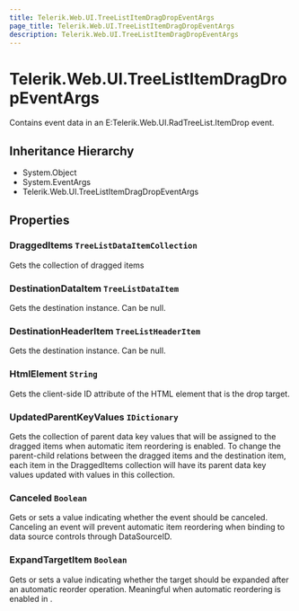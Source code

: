 ```yaml
---
title: Telerik.Web.UI.TreeListItemDragDropEventArgs
page_title: Telerik.Web.UI.TreeListItemDragDropEventArgs
description: Telerik.Web.UI.TreeListItemDragDropEventArgs
---
```


# Telerik.Web.UI.TreeListItemDragDropEventArgs

Contains event data in an E:Telerik.Web.UI.RadTreeList.ItemDrop event.

## Inheritance Hierarchy

* System.Object
* System.EventArgs
* Telerik.Web.UI.TreeListItemDragDropEventArgs

## Properties

###  DraggedItems `TreeListDataItemCollection`

Gets the collection of dragged items

###  DestinationDataItem `TreeListDataItem`

Gets the destination  instance. Can be null.

###  DestinationHeaderItem `TreeListHeaderItem`

Gets the destination  instance. Can be null.

###  HtmlElement `String`

Gets the client-side ID attribute of the HTML element that is the drop target.

###  UpdatedParentKeyValues `IDictionary`

Gets the collection of parent data key values that will be assigned to the dragged items 
            when automatic item reordering is enabled. To change the parent-child relations between
            the dragged items and the destination item, each item in the DraggedItems collection 
            will have its parent data key values updated with values in this collection.

###  Canceled `Boolean`

Gets or sets a value indicating whether the event should be canceled. Canceling
            an  event will prevent automatic item reordering when binding
            to data source controls through DataSourceID.

###  ExpandTargetItem `Boolean`

Gets or sets a value indicating whether the target  should
            be expanded after an automatic reorder operation. Meaningful when automatic reordering
            is enabled in .

